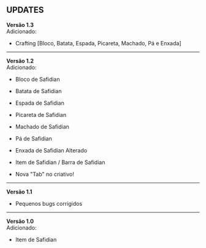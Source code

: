 **UPDATES**
- 
**Versão 1.3** <br>
Adicionado:
- Crafting [Bloco, Batata, Espada, Picareta, Machado, Pá e Enxada]

<hr>

**Versão 1.2** <br>
Adicionado:
- Bloco de Safidian 
- Batata de Safidian 
- Espada de Safidian 
- Picareta de Safidian 
- Machado de Safidian 
- Pá de Safidian 
- Enxada de Safidian 
Alterado
- Item de Safidian / Barra de Safidian 

- Nova "Tab" no criativo!

<hr>

**Versão 1.1**
- Pequenos bugs corrigidos

<hr>

**Versão 1.0** <br>
Adicionado:
- Item de Safidian 
